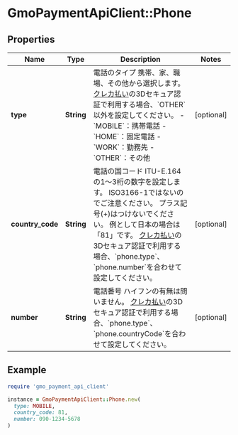 # GmoPaymentApiClient::Phone

## Properties

| Name | Type | Description | Notes |
| ---- | ---- | ----------- | ----- |
| **type** | **String** | 電話のタイプ   携帯、家、職場、その他から選択します。   [クレカ払い](#tag/creditcard)の3Dセキュア認証で利用する場合、&#x60;OTHER&#x60;以外を設定してください。 - &#x60;MOBILE&#x60;：携帯電話 - &#x60;HOME&#x60;：固定電話 - &#x60;WORK&#x60;：勤務先 - &#x60;OTHER&#x60;：その他  | [optional] |
| **country_code** | **String** | 電話の国コード   ITU-E.164の1～3桁の数字を設定します。   ISO3166-1ではないのでご注意ください。   プラス記号(+)はつけないでください。   例として日本の場合は「81」です。   [クレカ払い](#tag/creditcard)の3Dセキュア認証で利用する場合、&#x60;phone.type&#x60;、&#x60;phone.number&#x60;を合わせて設定してください。  | [optional] |
| **number** | **String** | 電話番号   ハイフンの有無は問いません。   [クレカ払い](#tag/creditcard)の3Dセキュア認証で利用する場合、&#x60;phone.type&#x60;、&#x60;phone.countryCode&#x60;を合わせて設定してください。  | [optional] |

## Example

```ruby
require 'gmo_payment_api_client'

instance = GmoPaymentApiClient::Phone.new(
  type: MOBILE,
  country_code: 81,
  number: 090-1234-5678
)
```

